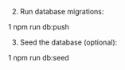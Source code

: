  2. Run database migrations:

   1 npm run db:push

   3. Seed the database (optional):

   1 npm run db:seed